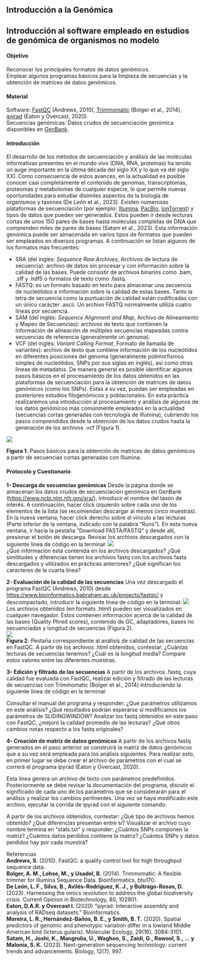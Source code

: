 ## Introducción a la Genómica

## Introducción al software empleado en estudios de genómica de organismos no modelo

#### Objetivo   
Reconocer los principales formatos de datos genómicos.  
Emplear algunos programas básicos para la limpieza de secuencias y la obtención de matrices de datos genómicos.  

#### Material
Software: [FastQC](https://www.bioinformatics.babraham.ac.uk/projects/fastqc/) (Andrews, 2010), [Trimmomatic](http://www.usadellab.org/cms/?page=trimmomatic) (Bolger et al., 2014), [ipyrad](https://ipyrad.readthedocs.io/en/master/) (Eaton y Overcast, 2020).  
Secuencias genómicas: Datos crudos de secuenciación genómica disponibles en [GenBank](https://www.ncbi.nlm.nih.gov/sra/).  

#### Introducción
El desarrollo de los métodos de secuenciación y análisis de las moléculas informativas presentes en el mundo vivo (DNA, RNA, proteínas) ha tenido un auge importante en la última década del siglo XX y lo que va del siglo XXI. Como consecuencia de estos avances, en la actualidad es posible conocer casi completamente el contenido de genomas, transcriptomas, proteomas y metabolomas de cualquier especie, lo que permite nuevas oportunidades para estudiar disímiles aspectos de la biología de organismos y taxones (De León et al., 2023). 
Existen numerosas plataformas de secuenciación (por ejemplo: [Illumina](https://www.illumina.com/), [PacBio](https://www.pacb.com/), [IonTorrent](https://www.thermofisher.com/mx/es/home/brands/ion-torrent.html)) y tipos de datos que pueden ser generados. Estos pueden ir desde lecturas cortas de unos 150 pares de bases hasta moléculas completas de DNA que comprenden miles de pares de bases (Satam et al., 2023). Esta información genómica puede ser almacenada en varios tipos de formatos que pueden ser empleados en diversos programas. A continuación se listan algunos de los formatos más frecuentes:
- SRA (del inglés: *Sequence Raw Archives*, Archivos de lectura de secuencia): archivo de datos sin procesar y con información sobre la calidad de las bases. Puede consistir de archivos binarios como .bam, .sff y .hdf5 o formatos de texto como .fastq.
- FASTQ: es un formato basado en texto para almacenar una secuencia de nucleótidos e información sobre la calidad de estas bases. Tanto la letra de secuencia como la puntuación de calidad están codificadas con un único carácter .ascii. Un archivo FASTQ normalmente utiliza cuatro líneas por secuencia.
- SAM (del inglés: *Sequence Alignment and Map*, Archivo de Alineamiento y Mapeo de Secuencias): archivos de texto que contienen la información de alineación de múltiples secuencias mapeadas contra secuencias de referencia (generalmente un genoma).
- VCF (del inglés: *Variant Calling Format*, Formato de llamada de variantes): archivo de texto que contiene información de los nucleótidos en diferentes posiciones del genoma (generalmente polimorfismos simples de nucleótidos, SNPs por sus siglas en inglés), así como otras líneas de metadatos.
De manera general es posible identificar algunos pasos básicos en el procesamiento de los datos obtenidos en las plataformas de secuenciación para la obtención de matrices de datos genómicos (como los SNPs). Estas a su vez, puedan ser empleadas en posteriores estudios filogenómicos y poblacionales. En esta práctica realizaremos una introducción al procesamiento y análisis de algunos de los datos genómicos más comúnmente empleados en la actualidad (secuencias cortas generadas con tecnología de Illumina), cubriendo los pasos comprendidos desde la obtención de los datos crudos hasta la generación de los archivos .vcf (Figura 1).

![](https://github.com/Ornitologia-MZFC/PCB_2025-2/blob/main/Unidad_6/images/flujo.png)

**Figura 1.** Pasos básicos para la obtención de matrices de datos genómicos a partir de secuencias cortas generadas con Illumina.

#### Protocolo y Cuestionario
**1- Descarga de secuencias genómicas**
Desde la página donde se almacenan los datos crudos de secuenciación genómica en GenBank (https://www.ncbi.nlm.nih.gov/sra/), introducir el nombre del taxón de interés. A continuación, hacer click izquierdo sobre cada uno de los elementos de la lista (se recomiendan descargar al menos cinco muestras). En la nueva ventana, hacer click derecho sobre el vínculo a las lecturas (Parte inferior de la ventana, indicado con la palabra “Runs”). En esta nueva ventana, ir hacia la pestaña “Download FASTA/FASTQ” y desde allí, presionar el botón de descarga.
Revisar los archivos descargados con la siguiente línea de código en la terminal:
![](https://github.com/Ornitologia-MZFC/PCB_2025-2/blob/main/Unidad_6/images/head.png)   
¿Qué información está contenida en los archivos descargados? ¿Qué similitudes y diferencias tienen los archivos fastq con los archivos fasta descargados y utilizados en prácticas anteriores? ¿Qué significan los caracteres de la cuarta línea?

**2- Evaluación de la calidad de las secuencias**
Una vez descargado el programa FastQC (Andrews, 2010) desde https://www.bioinformatics.babraham.ac.uk/projects/fastqc/ y descompactado, introducir la siguiente línea de código en la terminal:
![](https://github.com/Ornitologia-MZFC/PCB_2025-2/blob/main/Unidad_6/images/fastqc0.jpeg.jpg)  
Los archivos obtenidos (en formato .html) pueden ser visualizados en cualquier navegador. Estos contienen información acerca de la calidad de las bases (Quality Phred scores), contenido de GC, adaptadores, bases no secuenciadas y longitud de secuencias (Figura 2).  
![](https://github.com/Ornitologia-MZFC/PCB_2025-2/blob/main/Unidad_6/images/fastqc.jpg)  
**Figura 2.** Pestaña correspondiente al análisis de calidad de las secuencias en FastQC.
A partir de los archivos .html obtenidos, contestar: ¿Cuántas lecturas de secuencias tenemos? ¿Cuál es la longitud media? Compare estos valores entre las diferentes muestras.

**3- Edición y filtrado de las secuencias**
A partir de los archivos .fastq, cuya calidad fue evaluada con FastQC, realizar edición y filtrado de las lecturas de secuencias con Trimmomatic (Bolger et al., 2014) introduciendo la siguiente línea de código en la terminal:
 
Consultar el manual del programa y responder: ¿Qué parámetros utilizamos en este análisis? ¿Qué resultados podrían esperarse si modificamos los parámetros de SLIDINGWINDOW?
Analizar los fastq obtenidos en este paso con FastQC, ¿mejoró la calidad promedio de las lecturas? ¿Qué otros cambios notas respecto a los fastq originales?

**4- Creación de matriz de datos genómicos**
A partir de los archivos fastq generados en el paso anterior se construirá la matriz de datos genómicos que a su vez será empleada para los análisis siguientes. Para realizar esto, en primer lugar se debe crear el archivo de parámetros con el cual se correrá el programa ipyrad (Eaton y Overcast, 2020). 
 
Esta línea genera un archivo de texto con parámetros predefinidos. Posteriormente se debe revisar la documentación del programa, discutir el significado de cada uno de los parámetros que se considerarán para el análisis y realizar los cambios pertinentes. Una vez se haya modificado este archivo, ejecutar la corrida de ipyrad con el siguiente comando:
 
A partir de los archivos obtenidos, contestar: ¿Qué tipo de archivos hemos obtenido? ¿Qué diferencias presentan entre sí? Visualizar el archivo cuyo nombre termina en “stats.txt” y responder: ¿Cuántos SNPs componen la matriz? ¿Cuántos datos perdidos contiene la matriz? ¿Cuántos SNPs y datos perdidos hay por cada muestra?

Referencias  
**Andrews, S.** (2010). FastQC: a quality control tool for high throughput sequence data.  
**Bolger, A. M., Lohse, M., y Usadel, B.** (2014). Trimmomatic: A flexible trimmer for Illumina Sequence Data. Bioinformatics, btu170.  
**De León, L. F., Silva, B., Avilés-Rodríguez, K. J., y Buitrago-Rosas, D.** (2023). Harnessing the omics revolution to address the global biodiversity crisis. Current Opinion in Biotechnology, 80, 102901.  
**Eaton, D.A.R. y Overcast I.** (2020) “ipyrad: Interactive assembly and analysis of RADseq datasets.” Bioinformatics.  
**Moreira, L. R., Hernández-Baños, B. E., y Smith, B. T.** (2020). Spatial predictors of genomic and phenotypic variation differ in a lowland Middle American bird (Icterus gularis). Molecular Ecology, 29(16), 3084-3101.  
**Satam, H., Joshi, K., Mangrolia, U., Waghoo, S., Zaidi, G., Rawool, S., ... y Malonia, S. K.** (2023). Next-generation sequencing technology: current trends and advancements. Biology, 12(7), 997.

